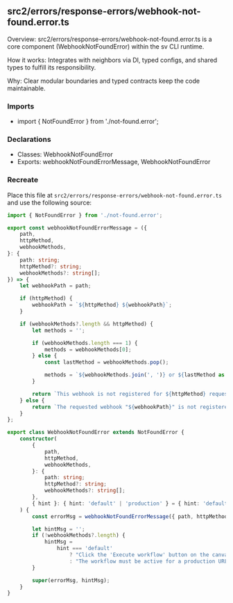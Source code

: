## src2/errors/response-errors/webhook-not-found.error.ts

Overview: src2/errors/response-errors/webhook-not-found.error.ts is a core component (WebhookNotFoundError) within the sv CLI runtime.

How it works: Integrates with neighbors via DI, typed configs, and shared types to fulfill its responsibility.

Why: Clear modular boundaries and typed contracts keep the code maintainable.

### Imports

- import { NotFoundError } from './not-found.error';

### Declarations

- Classes: WebhookNotFoundError
- Exports: webhookNotFoundErrorMessage, WebhookNotFoundError

### Recreate

Place this file at `src2/errors/response-errors/webhook-not-found.error.ts` and use the following source:

```ts
import { NotFoundError } from './not-found.error';

export const webhookNotFoundErrorMessage = ({
	path,
	httpMethod,
	webhookMethods,
}: {
	path: string;
	httpMethod?: string;
	webhookMethods?: string[];
}) => {
	let webhookPath = path;

	if (httpMethod) {
		webhookPath = `${httpMethod} ${webhookPath}`;
	}

	if (webhookMethods?.length && httpMethod) {
		let methods = '';

		if (webhookMethods.length === 1) {
			methods = webhookMethods[0];
		} else {
			const lastMethod = webhookMethods.pop();

			methods = `${webhookMethods.join(', ')} or ${lastMethod as string}`;
		}

		return `This webhook is not registered for ${httpMethod} requests. Did you mean to make a ${methods} request?`;
	} else {
		return `The requested webhook "${webhookPath}" is not registered.`;
	}
};

export class WebhookNotFoundError extends NotFoundError {
	constructor(
		{
			path,
			httpMethod,
			webhookMethods,
		}: {
			path: string;
			httpMethod?: string;
			webhookMethods?: string[];
		},
		{ hint }: { hint: 'default' | 'production' } = { hint: 'default' },
	) {
		const errorMsg = webhookNotFoundErrorMessage({ path, httpMethod, webhookMethods });

		let hintMsg = '';
		if (!webhookMethods?.length) {
			hintMsg =
				hint === 'default'
					? "Click the 'Execute workflow' button on the canvas, then try again. (In test mode, the webhook only works for one call after you click this button)"
					: "The workflow must be active for a production URL to run successfully. You can activate the workflow using the toggle in the top-right of the editor. Note that unlike test URL calls, production URL calls aren't shown on the canvas (only in the executions list)";
		}

		super(errorMsg, hintMsg);
	}
}

```
